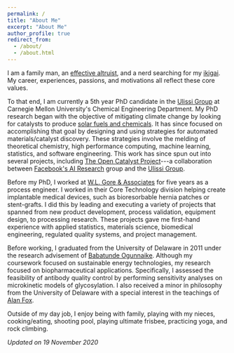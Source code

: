 ```yaml
---
permalink: /
title: "About Me"
excerpt: "About Me"
author_profile: true
redirect_from: 
  - /about/
  - /about.html
---
```


I am a family man, an [effective altruist](https://en.wikipedia.org/wiki/Effective_altruism), and a nerd searching for my [ikigai](https://medium.com/thrive-global/ikigai-the-japanese-secret-to-a-long-and-happy-life-might-just-help-you-live-a-more-fulfilling-9871d01992b7).
My career, experiences, passions, and motivations all reflect these core values.

To that end, I am currently a 5th year PhD candidate in the [Ulissi Group](https://ulissigroup.cheme.cmu.edu/) at Carnegie Mellon University's Chemical Engineering Department.
My PhD research began with the objective of mitigating climate change by looking for catalysts to produce [solar fuels and chemicals](https://en.wikipedia.org/wiki/Solar_fuel).
It has since focused on accomplishing that goal by designing and using strategies for automated materials/catalyst discovery.
These strategies involve the melding of theoretical chemistry, high performance computing, machine learning, statistics, and software engineering.
This work has since spun out into several projects, including [The Open Catalyst Project](https://opencatalystproject.org/)---a collaboration between [Facebook's AI Research](https://ai.facebook.com/) group and the [Ulissi Group](https://ulissigroup.cheme.cmu.edu/).

Before my PhD, I worked at [W.L. Gore & Associates](https://www.gore.com/) for five years as a process engineer.
I worked in their Core Technology division helping create implantable medical devices, such as bioresorbable hernia patches or stent-grafts.
I did this by leading and executing a variety of projects that spanned from new product development, process validation, equipment design, to processing research.
These projects gave me first-hand experience with applied statistics, materials science, biomedical engineering, regulated quality systems, and project management.

Before working, I graduated from the University of Delaware in 2011 under the research advisement of [Babatunde Ogunnaike](https://cbe.udel.edu/people/faculty/ogunnaike/).
Although my coursework focused on sustainable energy technologies, my research focused on biopharmaceutical applications.
Specifically, I assessed the feasibility of antibody quality control by performing sensitivity analyses on microkinetic models of glycosylation.
I also received a minor in philosophy from the University of Delaware with a special interest in the teachings of [Alan Fox](https://udel.edu/~afox/).

Outside of my day job, I enjoy being with family, playing with my nieces, cooking/eating, shooting pool, playing ultimate frisbee, practicing yoga, and rock climbing.

_Updated on 19 November 2020_
